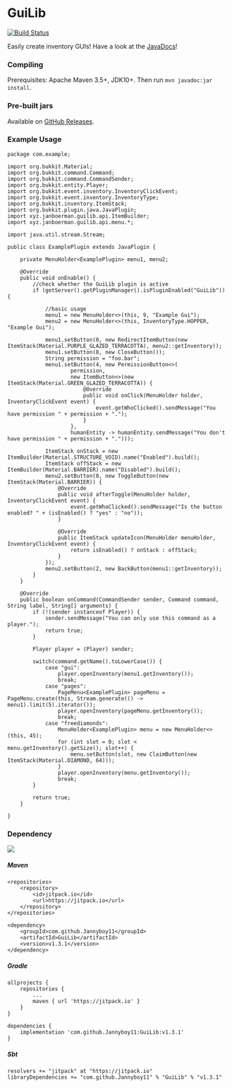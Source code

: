 # GuiLib

[![Build Status](https://travis-ci.org/Jannyboy11/GuiLib.svg?branch=master)](https://travis-ci.org/Jannyboy11/GuiLib)

Easily create inventory GUIs! Have a look at the [JavaDocs](https://jitpack.io/com/github/Jannyboy11/GuiLib/v1.3.1/javadoc)!

### Compiling

Prerequisites: Apache Maven 3.5+, JDK10+.
Then run `mvn javadoc:jar install`.

### Pre-built jars

Available on [GitHub Releases](https://github.com/Jannyboy11/GuiLib/releases).

### Example Usage
```
package com.example;

import org.bukkit.Material;
import org.bukkit.command.Command;
import org.bukkit.command.CommandSender;
import org.bukkit.entity.Player;
import org.bukkit.event.inventory.InventoryClickEvent;
import org.bukkit.event.inventory.InventoryType;
import org.bukkit.inventory.ItemStack;
import org.bukkit.plugin.java.JavaPlugin;
import xyz.janboerman.guilib.api.ItemBuilder;
import xyz.janboerman.guilib.api.menu.*;

import java.util.stream.Stream;

public class ExamplePlugin extends JavaPlugin {

    private MenuHolder<ExamplePlugin> menu1, menu2;

    @Override
    public void onEnable() {
        //check whether the GuiLib plugin is active
        if (getServer().getPluginManager().isPluginEnabled("GuiLib")) {

            //basic usage
            menu1 = new MenuHolder<>(this, 9, "Example Gui");
            menu2 = new MenuHolder<>(this, InventoryType.HOPPER, "Example Gui");

            menu1.setButton(0, new RedirectItemButton(new ItemStack(Material.PURPLE_GLAZED_TERRACOTTA), menu2::getInventory));
            menu1.setButton(8, new CloseButton());
            String permission = "foo.bar";
            menu1.setButton(4, new PermissionButton<>(
                    permission,
                    new ItemButton<>(new ItemStack(Material.GREEN_GLAZED_TERRACOTTA)) {
                        @Override
                        public void onClick(MenuHolder holder, InventoryClickEvent event) {
                            event.getWhoClicked().sendMessage("You have permission " + permission + ".");
                        }
                    },
                    humanEntity -> humanEntity.sendMessage("You don't have permission " + permission + ".")));

            ItemStack onStack = new ItemBuilder(Material.STRUCTURE_VOID).name("Enabled").build();
            ItemStack offStack = new ItemBuilder(Material.BARRIER).name("Disabled").build();
            menu2.setButton(0, new ToggleButton(new ItemStack(Material.BARRIER)) {
                @Override
                public void afterToggle(MenuHolder holder, InventoryClickEvent event) {
                    event.getWhoClicked().sendMessage("Is the button enabled? " + (isEnabled() ? "yes" : "no"));
                }

                @Override
                public ItemStack updateIcon(MenuHolder menuHolder, InventoryClickEvent event) {
                    return isEnabled() ? onStack : offStack;
                }
            });
            menu2.setButton(2, new BackButton(menu1::getInventory));
        }
    }

    @Override
    public boolean onCommand(CommandSender sender, Command command, String label, String[] arguments) {
        if (!(sender instanceof Player)) {
            sender.sendMessage("You can only use this command as a player.");
            return true;
        }

        Player player = (Player) sender;

        switch(command.getName().toLowerCase()) {
            case "gui":
                player.openInventory(menu1.getInventory());
                break;
            case "pages":
                PageMenu<ExamplePlugin> pageMenu = PageMenu.create(this, Stream.generate(() -> menu1).limit(5).iterator());
                player.openInventory(pageMenu.getInventory());
                break;
            case "freediamonds":
                MenuHolder<ExamplePlugin> menu = new MenuHolder<>(this, 45);
                for (int slot = 0; slot < menu.getInventory().getSize(); slot++) {
                    menu.setButton(slot, new ClaimButton(new ItemStack(Material.DIAMOND, 64)));
                }
                player.openInventory(menu.getInventory());
                break;
        }

        return true;
    }

}
```

### Dependency

[![](https://jitpack.io/v/Jannyboy11/GuiLib.svg)](https://jitpack.io/#Jannyboy11/GuiLib)

##### Maven

	<repositories>
		<repository>
		    <id>jitpack.io</id>
		    <url>https://jitpack.io</url>
		</repository>
	</repositories>
	
	<dependency>
	    <groupId>com.github.Jannyboy11</groupId>
	    <artifactId>GuiLib</artifactId>
	    <version>v1.3.1</version>
	</dependency>	

##### Gradle

	allprojects {
		repositories {
			...
			maven { url 'https://jitpack.io' }
		}
	}
	
	dependencies {
    	implementation 'com.github.Jannyboy11:GuiLib:v1.3.1'
    }

##### Sbt

    resolvers += "jitpack" at "https://jitpack.io"
    libraryDependencies += "com.github.Jannyboy11" % "GuiLib" % "v1.3.1"	
